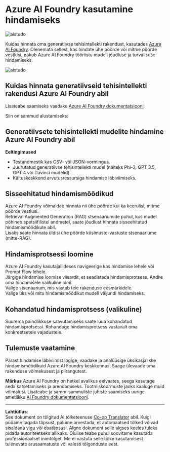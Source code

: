 <!--
CO_OP_TRANSLATOR_METADATA:
{
  "original_hash": "7b4235159486df4000e16b7b46ddfec3",
  "translation_date": "2025-10-11T12:18:10+00:00",
  "source_file": "md/01.Introduction/05/AIFoundry.md",
  "language_code": "et"
}
-->
# **Azure AI Foundry kasutamine hindamiseks**

![aistudo](../../../../../imgs/01/05/AIFoundry/AIFoundry.png)

Kuidas hinnata oma generatiivse tehisintellekti rakendust, kasutades [Azure AI Foundry](https://ai.azure.com?WT.mc_id=aiml-138114-kinfeylo). Olenemata sellest, kas hindate ühe pöörde või mitme pöörde vestlusi, pakub Azure AI Foundry tööriistu mudeli jõudluse ja turvalisuse hindamiseks.

![aistudo](../../../../../imgs/01/05/AIFoundry/AIPortfolio.png)

## Kuidas hinnata generatiivseid tehisintellekti rakendusi Azure AI Foundry abil
Lisateabe saamiseks vaadake [Azure AI Foundry dokumentatsiooni](https://learn.microsoft.com/azure/ai-studio/how-to/evaluate-generative-ai-app?WT.mc_id=aiml-138114-kinfeylo).

Siin on sammud alustamiseks:

## Generatiivsete tehisintellekti mudelite hindamine Azure AI Foundry abil

**Eeltingimused**

- Testandmestik kas CSV- või JSON-vormingus.
- Juurutatud generatiivse tehisintellekti mudel (näiteks Phi-3, GPT 3.5, GPT 4 või Davinci mudelid).
- Käituskeskkond arvutusressursiga hindamise läbiviimiseks.

## Sisseehitatud hindamismõõdikud

Azure AI Foundry võimaldab hinnata nii ühe pöörde kui ka keerulisi, mitme pöörde vestlusi.  
Retrieval Augmented Generation (RAG) stsenaariumide puhul, kus mudel põhineb spetsiifilistel andmetel, saate jõudlust hinnata sisseehitatud hindamismõõdikute abil.  
Lisaks saate hinnata üldisi ühe pöörde küsimuste-vastuste stsenaariume (mitte-RAG).

## Hindamisprotsessi loomine

Azure AI Foundry kasutajaliideses navigeerige kas hindamise lehele või Prompt Flow lehele.  
Järgige hindamise loomise viisardit, et seadistada hindamisprotsess. Andke oma hindamisele valikuline nimi.  
Valige stsenaarium, mis vastab teie rakenduse eesmärkidele.  
Valige üks või mitu hindamismõõdikut mudeli väljundi hindamiseks.

## Kohandatud hindamisprotsess (valikuline)

Suurema paindlikkuse saavutamiseks saate luua kohandatud hindamisprotsessi. Kohandage hindamisprotsess vastavalt oma konkreetsetele vajadustele.

## Tulemuste vaatamine

Pärast hindamise läbiviimist logige, vaadake ja analüüsige üksikasjalikke hindamismõõdikuid Azure AI Foundry keskkonnas. Saage ülevaade oma rakenduse võimekusest ja piirangutest.

**Märkus** Azure AI Foundry on hetkel avalikus eelvaates, seega kasutage seda katsetamiseks ja arendamiseks. Tootmiskoormuste jaoks kaaluge muid võimalusi. Lisateabe ja samm-sammuliste juhiste saamiseks uurige ametlikku [AI Foundry dokumentatsiooni](https://learn.microsoft.com/azure/ai-studio/?WT.mc_id=aiml-138114-kinfeylo).

---

**Lahtiütlus**:  
See dokument on tõlgitud AI tõlketeenuse [Co-op Translator](https://github.com/Azure/co-op-translator) abil. Kuigi püüame tagada täpsust, palume arvestada, et automaatsed tõlked võivad sisaldada vigu või ebatäpsusi. Algne dokument selle algses keeles tuleks pidada autoriteetseks allikaks. Olulise teabe puhul soovitame kasutada professionaalset inimtõlget. Me ei vastuta selle tõlke kasutamisest tulenevate arusaamatuste või valesti tõlgenduste eest.